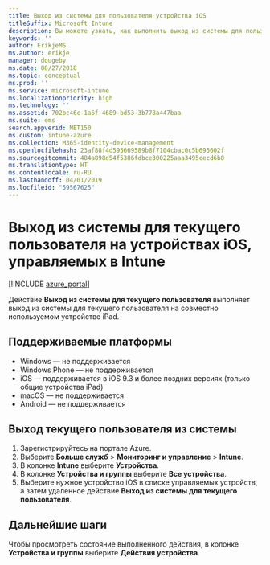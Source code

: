 ```yaml
---
title: Выход из системы для пользователя устройства iOS
titleSuffix: Microsoft Intune
description: Вы можете узнать, как выполнить выход из системы для пользователя устройства iOS с помощью Intune.
keywords: ''
author: ErikjeMS
ms.author: erikje
manager: dougeby
ms.date: 08/27/2018
ms.topic: conceptual
ms.prod: ''
ms.service: microsoft-intune
ms.localizationpriority: high
ms.technology: ''
ms.assetid: 702bc46c-1a6f-4689-bd53-3b778a447baa
ms.suite: ems
search.appverid: MET150
ms.custom: intune-azure
ms.collection: M365-identity-device-management
ms.openlocfilehash: 23af88f4d595669589b8f7104cbac0c5b695602f
ms.sourcegitcommit: 484a898d54f5386fdbce300225aaa3495cecd6b0
ms.translationtype: HT
ms.contentlocale: ru-RU
ms.lasthandoff: 04/01/2019
ms.locfileid: "59567625"
---
```

# <a name="logout-the-current-user-on-intune-managed-ios-devices"></a>Выход из системы для текущего пользователя на устройствах iOS, управляемых в Intune


[!INCLUDE [azure_portal](./includes/azure_portal.md)]

Действие **Выход из системы для текущего пользователя** выполняет выход из системы для текущего пользователя на совместно используемом устройстве iPad. 

## <a name="supported-platforms"></a>Поддерживаемые платформы

- Windows — не поддерживается
- Windows Phone — не поддерживается
- iOS — поддерживается в iOS 9.3 и более поздних версиях (только общие устройства iPad)
- macOS — не поддерживается
- Android — не поддерживается

## <a name="how-to-log-out-the-current-user"></a>Выход текущего пользователя из системы

1.  Зарегистрируйтесь на портале Azure.
2.  Выберите **Больше служб** > **Мониторинг и управление** > **Intune**.
3.  В колонке **Intune** выберите **Устройства**.
4.  В колонке **Устройства и группы** выберите **Все устройства**.
5.  Выберите нужное устройство iOS в списке управляемых устройств, а затем удаленное действие **Выход из системы для текущего пользователя**.

## <a name="next-steps"></a>Дальнейшие шаги

Чтобы просмотреть состояние выполненного действия, в колонке **Устройства и группы** выберите **Действия устройства**.
